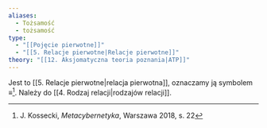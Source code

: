 ```yaml
---
aliases:
  - Tożsamość
  - tożsamość
type:
  - "[[Pojęcie pierwotne]]"
  - "[[5. Relacje pierwotne|Relacje pierwotne]]"
theory: "[[12. Aksjomatyczna teoria poznania|ATP]]"
---
```

Jest to [[5. Relacje pierwotne|relacja pierwotna]], oznaczamy ją symbolem $\equiv$[^1].
Należy do [[4. Rodzaj relacji|rodzajów relacji]].
 
[^1]: J. Kossecki, *Metacybernetyka*, Warszawa 2018, s. 22